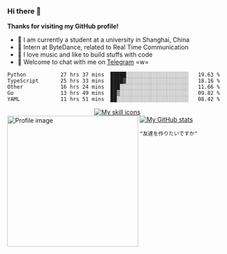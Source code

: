 ### Hi there 👋

**Thanks for visiting my GitHub profile!**

- 📖 I am currently a student at a university in Shanghai, China
- 💼 Intern at ByteDance, related to Real Time Communication
- 🎹 I love music and like to build stuffs with code
- 💬 Welcome to chat with me on [Telegram](https://t.me/ReekyStive) =w=

<!--START_SECTION:waka-->

```text
Python           27 hrs 37 mins  █████░░░░░░░░░░░░░░░░░░░░   19.63 %
TypeScript       25 hrs 33 mins  ████▓░░░░░░░░░░░░░░░░░░░░   18.16 %
Other            16 hrs 24 mins  ███░░░░░░░░░░░░░░░░░░░░░░   11.66 %
Go               13 hrs 49 mins  ██▒░░░░░░░░░░░░░░░░░░░░░░   09.82 %
YAML             11 hrs 51 mins  ██░░░░░░░░░░░░░░░░░░░░░░░   08.42 %
```

<!--END_SECTION:waka-->

<div align="center">
  <a href="#">
    <img alt="My skill icons"
         src="https://skillicons.dev/icons?i=c,cpp,py,js,ts,go,kotlin,html,css,nodejs,deno,vue,electron,express,md,regex,bash,docker,kubernetes,git,linux,vim,vscode,nginx,mongodb,postgres,aws,azure,gcp,cloudflare,arduino,fastapi,selenium,flutter,tensorflow,pytorch,github,gitlab,figma,blender,ableton,ae,au,ps,ai" />
  </a>
</div>

<div align="left">
  <a href="#">
    <img width="300px" align="left" alt="Profile image"
         src="https://user-images.githubusercontent.com/26853900/153685219-56022f94-a2ba-4e10-bf61-34213161ba00.png" />
  </a>
</div>

<div>
  <a href="#">
    <img alt="My GitHub stats"
         src="https://github-readme-stats.vercel.app/api?username=reekystive&include_all_commits=true&show_icons=true&hide_rank=true" />
  </a>
</div>

`"友達を作りたいですか"`
